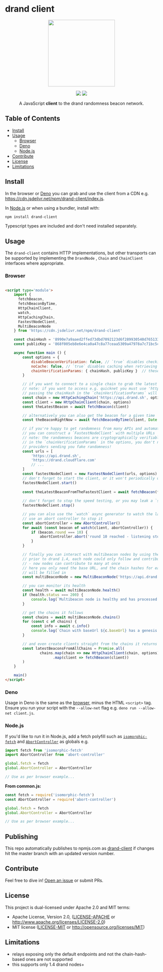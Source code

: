 # drand client

<p align="center"><img src="logo.png" width="220" /></p>

<p align="center">
  <a href="https://www.npmjs.com/package/drand-client" title="drand-client on npm"><img src="https://img.shields.io/npm/v/drand-client.svg" /></a>
  <a href="https://standardjs.com" title="JavaScript Style Guide"><img src="https://img.shields.io/badge/code_style-standard-brightgreen.svg" /></a>
</p>

<p align="center">A JavaScript <strong>client</strong> to the drand randomness beacon network.</p>

<!-- START doctoc generated TOC please keep comment here to allow auto update -->
<!-- DON'T EDIT THIS SECTION, INSTEAD RE-RUN doctoc TO UPDATE -->

## Table of Contents

- [Install](#install)
- [Usage](#usage)
    - [Browser](#browser)
    - [Deno](#deno)
    - [Node.js](#nodejs)
- [Contribute](#contribute)
- [License](#license)
- [Limitations](#limitations)

<!-- END doctoc generated TOC please keep comment here to allow auto update -->

## Install

In the browser or [Deno](https://deno.land) you can grab and use the client from a CDN
e.g. https://cdn.jsdelivr.net/npm/drand-client/index.js.

In [Node.js](https://nodejs.org) or when using a bundler, install with:

```sh
npm install drand-client
```

Typescript types are included and don't need installed separately.

## Usage

The `drand-client` contains HTTP implementations, but other transports can be supported by implementing the `DrandNode`
, `Chain` and `ChainClient` interfaces where appropriate.

### Browser

```html

<script type='module'>
    import { 
      fetchBeacon, 
      fetchBeaconByTime, 
      HttpChainClient, 
      watch, 
      HttpCachingChain, 
      FastestNodeClient, 
      MultiBeaconNode 
    } from 'https://cdn.jsdelivr.net/npm/drand-client'

    const chainHash = '8990e7a9aaed2ffed73dbd7092123d6f289930540d7651336225dc172e51b2ce' // (hex encoded)
    const publicKey = '868f005eb8e6e4ca0a47c8a77ceaa5309a47978a7c71bc5cce96366b5d7a569937c529eeda66c7293784a9402801af31' // (hex encoded)

    async function main () {
        const options = {
            disableBeaconVerification: false, // `true` disables checking of signatures on beacons - faster but insecure!!!
            noCache: false, // `true` disables caching when retrieving beacons for some providers
            chainVerificationParams: { chainHash, publicKey }  // these are optional, but recommended! They are compared for parity against the `/info` output of a given node
        }

        // if you want to connect to a single chain to grab the latest beacon you can simply do the following
        // note: if you want to access e.g. quicknet you must use 'https://api.drand.sh/52db9ba70e0cc0f6eaf7803dd07447a1f5477735fd3f661792ba94600c84e971'
        // passing the chainHash in the `chainVerificationParams` will not fill in the path for you (unless using `MultiBeaconNode`)
        const chain = new HttpCachingChain('https://api.drand.sh', options)
        const client = new HttpChainClient(chain, options)
        const theLatestBeacon = await fetchBeacon(client)

        // alternatively you can also get the beacon for a given time
        const theBeaconRightNow = await fetchBeaconByTime(client, Date.now())

        // if you're happy to get randomness from many APIs and automatically use the fastest
        // you can construct a `FastestNodeClient` with multiple URLs
        // note: the randomness beacons are cryptographically verifiable, so as long as you fill
        // in the `chainVerificationParams` in the options, you don't need to worry about malicious 
        // providers sending you fake randomness!
        const urls = [
            'https://api.drand.sh',
            'https://drand.cloudflare.com'
            // ...
        ]
        const fastestNodeClient = new FastestNodeClient(urls, options)
        // don't forget to start the client, or it won't periodically optimise for the fastest node!
        fastestNodeClient.start()
      
        const theLatestBeaconFromTheFastestClient = await fetchBeacon(fastestNodeClient)
      
        // don't forget to stop the speed testing, or you may leak a `setInterval` call!
        fastestNodeClient.stop()

        // you can also use the `watch` async generator to watch the latest randomness automatically!
        // use an abort controller to stop it
        const abortController = new AbortController()
        for await (const beacon of watch(client, abortController)) {
            if (beacon.round === 10) {
                abortController.abort('round 10 reached - listening stopped')
            }
        }

        // finally you can interact with multibeacon nodes by using the `MultiBeaconNode` class
        // prior to drand 1.4, each node could only follow and contribute to a single beacon chain 
        // - now nodes can contribute to many at once
        // here you only need the base URL, and the chain hashes for each respective beacon chain
        // will be filled in
        const multiBeaconNode = new MultiBeaconNode('https://api.drand.sh', options)

        // you can monitor its health
        const health = await multiBeaconNode.health()
        if (health.status === 200) {
            console.log(`Multibeacon node is healthy and has processed ${health.current} of ${health.expected} rounds`)
        }

        // get the chains it follows
        const chains = await multiBeaconNode.chains()
        for (const c of chains) {
            const info = await c.info()
            console.log(`Chain with baseUrl ${c.baseUrl} has a genesis time of ${info.genesis_time}`)
        }

        // and even create clients straight from the chains it returns
        const latestBeaconsFromAllChains = Promise.all(
                chains.map(chain => new HttpChainClient(chain, options))
                      .map(client => fetchBeacon(client))
        )
    }

    main()
</script>
```

### Deno

Usage in Deno is the same as the [browser](#browser), minus the HTML `<script>` tag. Ensure you run your script with
the `--allow-net` flag e.g. `deno run --allow-net client.js`.

### Node.js

If you'd like to run it in Node.js, add a fetch polyfill such as [`isomorphic-fetch`](http://npm.im/isomorphic-fetch)
and [`AbortController`](http://npm.im/abort-controller) as globals e.g.

```js
import fetch from 'isomorphic-fetch'
import AbortController from 'abort-controller'

global.fetch = fetch
global.AbortController = AbortController

// Use as per browser example...
```

**From common.js:**

```js
const fetch = require('isomorphic-fetch')
const AbortController = require('abort-controller')

global.fetch = fetch
global.AbortController = AbortController

// Use as per browser example...
```
## Publishing

This repo automatically publishes to npmjs.com as [drand-client](https://www.npmjs.com/package/drand-client) if changes
hit the master branch with an updated version number.

## Contribute

Feel free to dive in! [Open an issue](https://github.com/drand/drand-client/issues/new) or submit PRs.

## License

This project is dual-licensed under Apache 2.0 and MIT terms:

- Apache License, Version 2.0, ([LICENSE-APACHE](https://github.com/drand/drand-client/blob/master/LICENSE-APACHE)
  or http://www.apache.org/licenses/LICENSE-2.0)
- MIT license ([LICENSE-MIT](https://github.com/drand/drand-client/blob/master/LICENSE-MIT)
  or http://opensource.org/licenses/MIT)

## Limitations
- relays exposing only the default endpoints and not the chain-hash-based ones are not supported
- this supports only 1.4 drand nodes+
